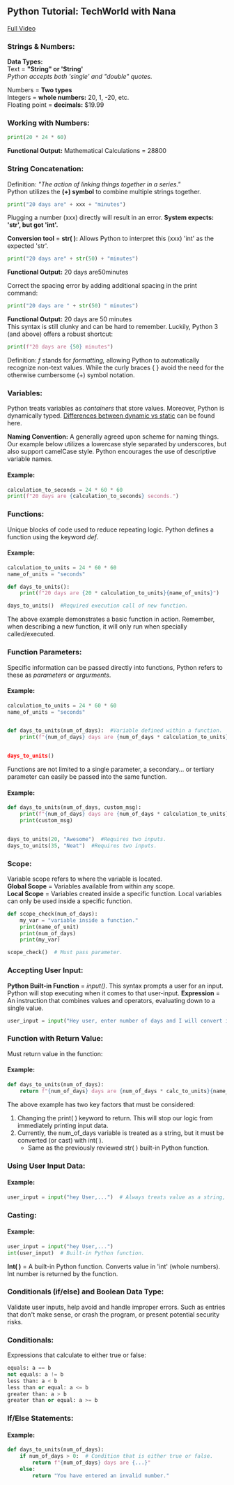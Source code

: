 ## Python Tutorial: TechWorld with Nana
[Full Video](https://www.youtube.com/watch?v=t8pPdKYpowI&t=1169s)
### Strings & Numbers:
**Data Types:**  
Text = **"String" or 'String'**  
*Python accepts both 'single' and "double" quotes.*  

Numbers = **Two types**    
Integers = **whole numbers:** 20, 1, -20, etc.  
Floating point = **decimals:** $19.99

### **Working with Numbers:** 

``` Python
print(20 * 24 * 60)
```
**Functional Output:** Mathematical Calculations = 28800

### **String Concatenation:**  
Definition: *"The action of linking things together in a series."*    
Python utilizes the **(+) symbol** to combine multiple strings together.  

```Python
print("20 days are" + xxx + "minutes")
```
Plugging a number (xxx) directly will result in an error.
**System expects: 'str', but got 'int'.**  

**Conversion tool** = **str( ):** Allows Python to interpret this (xxx) 'int' as the expected 'str'. 

```Python
print("20 days are" + str(50) + "minutes")
```

**Functional Output:** 20 days are50minutes  

Correct the spacing error by adding additional spacing in the print command:

```Python
print("20 days are " + str(50) " minutes")
```

**Functional Output:** 20 days are 50 minutes  
This syntax is still clunky and can be hard to remember. Luckily, Python 3 (and above) offers a robust shortcut:
```Python
print(f"20 days are {50} minutes")
```
Definition: *f* stands for *formatting,* allowing Python to automatically recognize non-text values. While the curly braces { } avoid the need for the otherwise cumbersome (+) symbol notation. 

### **Variables:**
Python treats variables as *containers* that store values. Moreover, Python is dynamically typed. [Differences between dynamic vs static](https://www.educative.io/answers/what-is-dynamic-typing) can be found here.  

**Naming Convention:** A generally agreed upon scheme for naming things. Our example below utilizes a lowercase style separated by underscores, but also support camelCase style. Python encourages the use of descriptive variable names. 

#### Example: 
```Python
calculation_to_seconds = 24 * 60 * 60
print(f"20 days are {calculation_to_seconds} seconds.")
```

### **Functions:**
Unique blocks of code used to reduce repeating logic. Python defines a function using the keyword *def*.

#### Example: 
```Python
calculation_to_units = 24 * 60 * 60
name_of_units = "seconds"

def days_to_units():
    print(f"20 days are {20 * calculation_to_units}{name_of_units}")

days_to_units()  #Required execution call of new function.
```
The above example demonstrates a basic function in action. Remember, when describing a new function, it will only run when specially called/executed. 

### **Function Parameters:**
Specific information can be passed directly into functions, Python refers to these as *parameters* or *argurments*.

#### Example: 
```Python
calculation_to_units = 24 * 60 * 60
name_of_units = "seconds"


def days_to_units(num_of_days):  #Variable defined within a function.
    print(f"{num_of_days} days are {num_of_days * calculation_to_units}{name_of_units}"{num_of_days * calculation_to_units}{name_of_units}")


days_to_units()
```
Functions are not limited to a single parameter, a secondary... or tertiary parameter can easily be passed into the same function.

#### Example: 
```Python
def days_to_units(num_of_days, custom_msg):
    print(f"{num_of_days} days are {num_of_days * calculation_to_units}{name_of_units}")
    print(custom_msg)


days_to_units(20, "Awesome")  #Requires two inputs.
days_to_units(35, "Neat")  #Requires two inputs.
```
### **Scope:**
Variable scope refers to where the variable is located.  
**Global Scope** = Variables available from within any scope.  
**Local Scope** = Variables created inside a specific function. Local variables can only be used inside a specific function.
```Python
def scope_check(num_of_days):
    my_var = "variable inside a function."
    print(name_of_unit)
    print(num_of_days)
    print(my_var)

scope_check()  # Must pass parameter.
```

### **Accepting User Input:**
**Python Built-in Function** = *input()*. This syntax prompts a user for an input. Python will stop executing when it comes to that user-input.
**Expression** = An instruction that combines values and operators, evaluating down to a single value.
```Python
user_input = input("Hey user, enter number of days and I will convert it to hours.\n")
```
### **Function with Return Value:**
Must return value in the function: 
#### Example: 
```Python 
def days_to_units(num_of_days):
    return f"{num_of_days} days are {num_of_days * calc_to_units}{name_of_unit}"
```
The above example has two key factors that must be considered:
1. Changing the print( ) keyword to return. This will stop our logic from immediately printing input data. 
2. Currently, the num_of_days variable is treated as a string, but it must be converted (or cast) with int( ).
    - Same as the previously reviewed str( ) built-in Python function. 

### **Using User Input Data:**
#### Example: 
```Python
user_input = input("hey User,...")  # Always treats value as a string, not a number.
```
### **Casting:**
#### Example:
```Python
user_input = input("hey User,...")
int(user_input)  # Built-in Python function.
```
**Int( )** = A built-in Python function. Converts value in 'int' (whole numbers). Int number is returned by the function. 

### **Conditionals (if/else) and Boolean Data Type:**
Validate user inputs, help avoid and handle improper errors. Such as entries that don't make sense, or crash the program, or present potential security risks.

### **Conditionals:**
Expressions that calculate to either true or false:
```Python
equals: a == b
not equals: a != b
less than: a < b
less than or equal: a <= b
greater than: a > b
greater than or equal: a >= b
```
### **If/Else Statements:**
#### Example:
```Python
def days_to_units(num_of_days):
    if num_of_days > 0:  # Condition that is either true or false.
        return f"{num_of_days} days are {...}"
    else:
        return "You have entered an invalid number."
```
